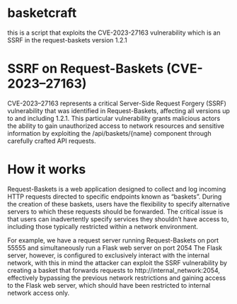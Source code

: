 # basketcraft
this is a script that exploits the CVE-2023-27163 vulnerability which is an SSRF in the request-baskets version 1.2.1

# SSRF on Request-Baskets (CVE-2023–27163)
CVE-2023–27163 represents a critical Server-Side Request Forgery (SSRF) vulnerability that was identified in Request-Baskets, affecting all versions up to and including 1.2.1. This particular vulnerability grants malicious actors the ability to gain unauthorized access to network resources and sensitive information by exploiting the /api/baskets/{name} component through carefully crafted API requests.

# How it works
Request-Baskets is a web application designed to collect and log incoming HTTP requests directed to specific endpoints known as “baskets”. During the creation of these baskets, users have the flexibility to specify alternative servers to which these requests should be forwarded. The critical issue is that users can inadvertently specify services they shouldn’t have access to, including those typically restricted within a network environment.

For example, we have a request server running Request-Baskets on port 55555 and simultaneously run a Flask web server on port 2054 The Flask server, however, is configured to exclusively interact with the internal network, with this in mind the attacker can exploit the SSRF vulnerability by creating a basket that forwards requests to http://internal_network:2054, effectively bypassing the previous network restrictions and gaining access to the Flask web server, which should have been restricted to internal network access only.
